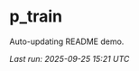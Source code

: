 # p_train

Auto-updating README demo.

<!--START_SECTION:status-->
_Last run: 2025-09-25 15:21 UTC_
<!--END_SECTION:status-->



























































































































































































































































































































































































































































































































































































































































































































































































































































